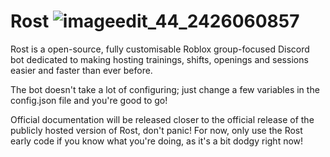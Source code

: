 # Rost ![imageedit_44_2426060857](https://github.com/user-attachments/assets/588f82e2-68bc-4edd-9185-87ee0a89c5b9)



Rost is a open-source, fully customisable Roblox group-focused Discord bot dedicated to making hosting trainings, shifts, openings and sessions easier and faster than ever before.

The bot doesn't take a lot of configuring; just change a few variables in the config.json file and you're good to go!

Official documentation will be released closer to the official release of the publicly hosted version of Rost, don't panic! For now, only use the Rost early code if you know what you're doing, as it's a bit dodgy right now!
